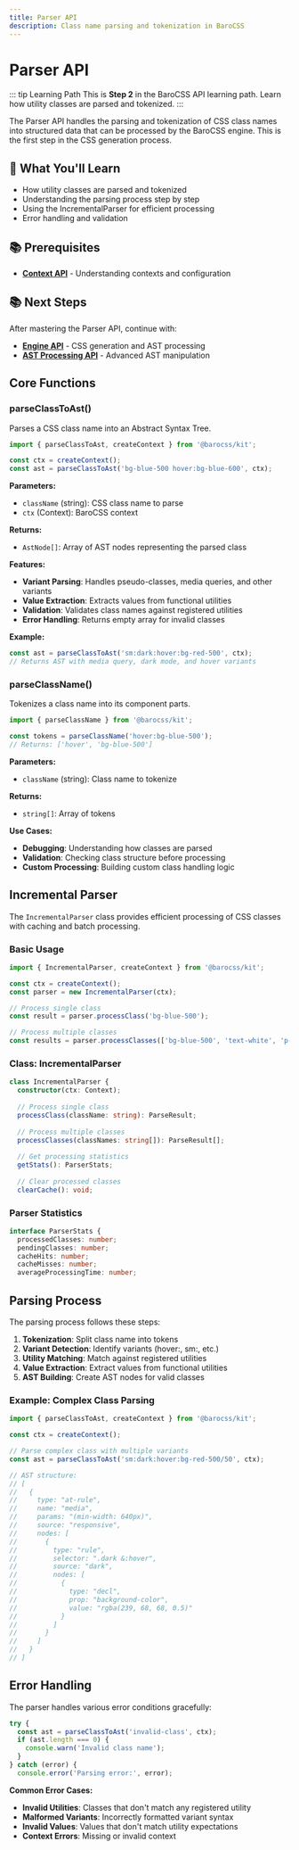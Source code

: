 ```yaml
---
title: Parser API
description: Class name parsing and tokenization in BaroCSS
---
```


# Parser API

::: tip Learning Path
This is **Step 2** in the BaroCSS API learning path. Learn how utility classes are parsed and tokenized.
:::

The Parser API handles the parsing and tokenization of CSS class names into structured data that can be processed by the BaroCSS engine. This is the first step in the CSS generation process.

## 🎯 What You'll Learn

- How utility classes are parsed and tokenized
- Understanding the parsing process step by step
- Using the IncrementalParser for efficient processing
- Error handling and validation

## 📚 Prerequisites

- **[Context API](/api/context)** - Understanding contexts and configuration

## 📚 Next Steps

After mastering the Parser API, continue with:
- **[Engine API](/api/engine)** - CSS generation and AST processing
- **[AST Processing API](/api/ast-processing)** - Advanced AST manipulation

## Core Functions

### parseClassToAst()

Parses a CSS class name into an Abstract Syntax Tree.

```typescript
import { parseClassToAst, createContext } from '@barocss/kit';

const ctx = createContext();
const ast = parseClassToAst('bg-blue-500 hover:bg-blue-600', ctx);
```

**Parameters:**
- `className` (string): CSS class name to parse
- `ctx` (Context): BaroCSS context

**Returns:**
- `AstNode[]`: Array of AST nodes representing the parsed class

**Features:**
- **Variant Parsing**: Handles pseudo-classes, media queries, and other variants
- **Value Extraction**: Extracts values from functional utilities
- **Validation**: Validates class names against registered utilities
- **Error Handling**: Returns empty array for invalid classes

**Example:**
```typescript
const ast = parseClassToAst('sm:dark:hover:bg-red-500', ctx);
// Returns AST with media query, dark mode, and hover variants
```

### parseClassName()

Tokenizes a class name into its component parts.

```typescript
import { parseClassName } from '@barocss/kit';

const tokens = parseClassName('hover:bg-blue-500');
// Returns: ['hover', 'bg-blue-500']
```

**Parameters:**
- `className` (string): Class name to tokenize

**Returns:**
- `string[]`: Array of tokens

**Use Cases:**
- **Debugging**: Understanding how classes are parsed
- **Validation**: Checking class structure before processing
- **Custom Processing**: Building custom class handling logic

## Incremental Parser

The `IncrementalParser` class provides efficient processing of CSS classes with caching and batch processing.

### Basic Usage

```typescript
import { IncrementalParser, createContext } from '@barocss/kit';

const ctx = createContext();
const parser = new IncrementalParser(ctx);

// Process single class
const result = parser.processClass('bg-blue-500');

// Process multiple classes
const results = parser.processClasses(['bg-blue-500', 'text-white', 'p-4']);
```

### Class: IncrementalParser

```typescript
class IncrementalParser {
  constructor(ctx: Context);
  
  // Process single class
  processClass(className: string): ParseResult;
  
  // Process multiple classes
  processClasses(classNames: string[]): ParseResult[];
  
  // Get processing statistics
  getStats(): ParserStats;
  
  // Clear processed classes
  clearCache(): void;
```

### Parser Statistics

```typescript
interface ParserStats {
  processedClasses: number;
  pendingClasses: number;
  cacheHits: number;
  cacheMisses: number;
  averageProcessingTime: number;
```

## Parsing Process

The parsing process follows these steps:

1. **Tokenization**: Split class name into tokens
2. **Variant Detection**: Identify variants (hover:, sm:, etc.)
3. **Utility Matching**: Match against registered utilities
4. **Value Extraction**: Extract values from functional utilities
5. **AST Building**: Create AST nodes for valid classes

### Example: Complex Class Parsing

```typescript
import { parseClassToAst, createContext } from '@barocss/kit';

const ctx = createContext();

// Parse complex class with multiple variants
const ast = parseClassToAst('sm:dark:hover:bg-red-500/50', ctx);

// AST structure:
// [
//   {
//     type: "at-rule",
//     name: "media",
//     params: "(min-width: 640px)",
//     source: "responsive",
//     nodes: [
//       {
//         type: "rule",
//         selector: ".dark &:hover",
//         source: "dark",
//         nodes: [
//           {
//             type: "decl",
//             prop: "background-color",
//             value: "rgba(239, 68, 68, 0.5)"
//           }
//         ]
//       }
//     ]
//   }
// ]
```

## Error Handling

The parser handles various error conditions gracefully:

```typescript
try {
  const ast = parseClassToAst('invalid-class', ctx);
  if (ast.length === 0) {
    console.warn('Invalid class name');
  }
} catch (error) {
  console.error('Parsing error:', error);
```

**Common Error Cases:**
- **Invalid Utilities**: Classes that don't match any registered utility
- **Malformed Variants**: Incorrectly formatted variant syntax
- **Invalid Values**: Values that don't match utility expectations
- **Context Errors**: Missing or invalid context

